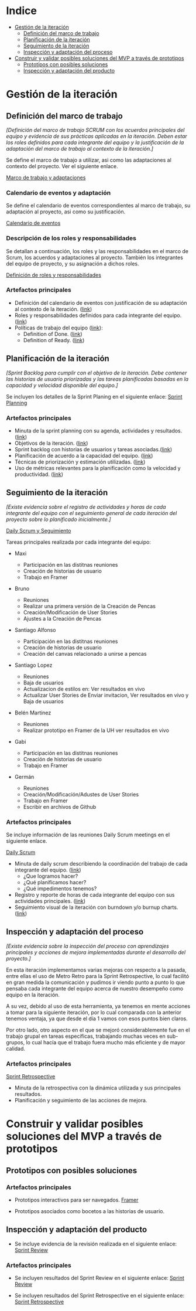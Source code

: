 # Indice

- [Gestión de la iteración](#gestión-de-la-iteración)
  - [Definición del marco de trabajo](#definición-del-marco-de-trabajo)
  - [Planificación de la iteración](#planificación-de-la-iteración)
  - [Seguimiento de la iteración](#seguimiento-de-la-iteración)
  - [Inspección y adaptación del proceso](#inspección-y-adaptación-del-proceso)
- [Construir y validar posibles soluciones del MVP a través de prototipos](#construir-y-validar-posibles-soluciones-del-mvp-a-través-de-prototipos)
  - [Prototipos con posibles soluciones](#prototipos-con-posibles-soluciones)
  - [Inspección y adaptación del producto](#inspección-y-adaptación-del-producto)

# Gestión de la iteración

## Definición del marco de trabajo

_[Definición del marco de trabajo SCRUM con los acuerdos principales del equipo y evidencia de sus prácticas aplicadas en la iteración. Deben estar los roles definidos para cada integrante del equipo y la justificación de la adaptación del marco de trabajo al contexto de la iteración.]_

Se define el marco de trabajo a utilizar, asi como las adaptaciones al contexto del proyecto. Ver el siguiente enlace.

[Marco de trabajo y adaptaciones](../MarcoDeTrabajoYAdaptaciones.md)

### Calendario de eventos y adaptación

Se define el calendario de eventos correspondientes al marco de trabajo, su adaptación al proyecto, asi como su justificación.

[Calendario de eventos](../CalendarioDeEventos.md)

### Descripción de los roles y responsabilidades

Se detallan a continuación, los roles y las responsabilidades en el marco de Scrum, los acuerdos y adaptaciones al proyecto. También los integrantes del equipo de proyecto, y su asignación a dichos roles.

[Definición de roles y responsabilidades](../RolesYResponsabilidades.md)

### Artefactos principales

- Definición del calendario de eventos con justificación de su adaptación al contexto de la iteración. ([link](../CalendarioDeEventos.md))
- Roles y responsabilidades definidos para cada integrante del equipo. ([link](../RolesYResponsabilidades.md))
- Políticas de trabajo del equipo ([link](../MarcoDeTrabajoYAdaptaciones.md)):
  - Definition of Done. ([link](../MarcoDeTrabajoYAdaptaciones.md#definition-of-done))
  - Definition of Ready. ([link](../MarcoDeTrabajoYAdaptaciones.md#definition-of-ready))


## Planificación de la iteración

_[Sprint Backlog para cumplir con el objetivo de la iteración. Debe contener las historias de usuario priorizadas y las tareas planificadas basadas en la capacidad y velocidad disponible del equipo.]_

Se incluyen los detalles de la Sprint Planing en el siguiente enlace:
[Sprint Planning](Sprint-Planing.md)

### Artefactos principales

- Minuta de la sprint planning con su agenda, actividades y resultados. ([link](Sprint-Planing.md#agenda))
- Objetivos de la iteración. ([link](Sprint-Planing.md#objetivos-de-la-iteración))
- Sprint backlog con historias de usuarios y tareas asociadas.([link](Sprint-Planing.md#sprint-backlog-final))
- Planificación de acuerdo a la capacidad del equipo. ([link](Sprint-Planing.md#capacidad-del-equipo))
- Técnicas de priorización y estimación utilizadas. ([link](Sprint-Planing.md#user-stories-seleccionadas-para-incluir-en-el-sprint))
- Uso de métricas relevantes para la planificación como la velocidad y productividad. ([link](Sprint-Planing.md#velocity-de-sprints-anteriores))


## Seguimiento de la iteración

_[Existe evidencia sobre el registro de actividades y horas de cada integrante del equipo con el seguimiento general de cada iteración del proyecto sobre lo planificado inicialmente.]_

[Daily Scrum y Seguimiento](Daily-Scrum.md)

Tareas principales realizada por cada integrante del equipo:

- Maxi
  - Participación en las distitnas reuniones
  - Creación de historias de usuario
  - Trabajo en Framer
  
- Bruno
  - Reuniones
  - Realizar una primera versión de la Creación de Pencas
  - Creación/Modificación de User Stories
  - Ajustes a la Creación de Pencas

- Santiago Alfonso
  - Participación en las distitnas reuniones
  - Creación de historias de usuario
  - Creación del canvas relacionado a unirse a pencas

- Santiago Lopez
  - Reuniones
  - Baja de usuarios
  - Actualizacion de estilos en: Ver resultados en vivo
  - Actualizar User Stories de Enviar invitacion, Ver resultados en vivo y Baja de usuarios  

- Belén Martinez
  - Reuniones
  - Realizar prototipo en Framer de la UH ver resultados en vivo

- Gabi
  - Participación en las distitnas reuniones
  - Creación de historias de usuario
  - Trabajo en Framer

- Germán
  - Reuniones
  - Creación/Modificación/Adustes de User Stories
  - Trabajo en Framer
  - Escribir en archivos de Github

### Artefactos principales

Se incluye información de las reuniones Daily Scrum meetings en el siguiente enlace.

[Daily Scrum](Daily-Scrum.md)

- Minuta de daily scrum describiendo la coordinación del trabajo de cada integrante del equipo. ([link](Daily-Scrum.md#minuta-de-cada-daily-scrum))
  - ¿Que logramos hacer?
  - ¿Qué planificamos hacer?
  - ¿Qué impedimentos tenemos?
- Registro y reporte de horas de cada integrante del equipo con sus actividades principales. ([link](Daily-Scrum.md#dedicacion-horaria))
- Seguimiento visual de la iteración con burndown y/o burnup charts. ([link](Daily-Scrum.md#burndown-chart))

## Inspección y adaptación del proceso

_[Existe evidencia sobre la inspección del proceso con aprendizajes principales y acciones de mejora implementadas durante el desarrollo del proyecto.]_

En esta iteración implementamos varias mejoras con respecto a la pasada, entre ellas el uso de Metro Retro para la Sprint Retrospective, lo cual facilitó en gran medida la comunicación y pudimos ir viendo punto a punto lo que pensaba cada integrante del equipo acerca de nuestro desempeño como equipo en la iteración.

A su vez, debido al uso de esta herramienta, ya tenemos en mente acciones a tomar para la siguiente iteración, por lo cual comparada con la anterior tenemos ventaja, ya que desde el día 1 vamos con esos puntos bien claros.

Por otro lado, otro aspecto en el que se mejoró considerablemente fue en el trabajo grupal en tareas específicas, trabajando muchas veces en sub-grupos, lo cual hacía que el trabajo fuera mucho más eficiente y de mayor calidad.

### Artefactos principales

[Sprint Retrospective](Sprint-Retrospective.md) 

- Minuta de la retrospectiva con la dinámica utilizada y sus principales resultados.
- Planificación y seguimiento de las acciones de mejora.

# Construir y validar posibles soluciones del MVP a través de prototipos

## Prototipos con posibles soluciones

### Artefactos principales

- Prototipos interactivos para ser navegados.
[Framer](https://framer.com/projects/ISA1-Grupo2--FG5QPtFysJqFRPHoCGpA-4XUYI?node=t5V1sOLQ7)

- Prototipos asociados como bocetos a las historias de usuario.

## Inspección y adaptación del producto

- Se incluye evidencia de la revisión realizada en el siguiente enlace:
[Sprint Review](Sprint-Review.md)

### Artefactos principales

- Se incluyen resultados del Sprint Review en el siguiente enlace:
[Sprint Review](Sprint-Review.md)

- Se incluyen resultados del Sprint Retrospective en el siguiente enlace:
[Sprint Retrospective](Sprint-Retrospective.md) 